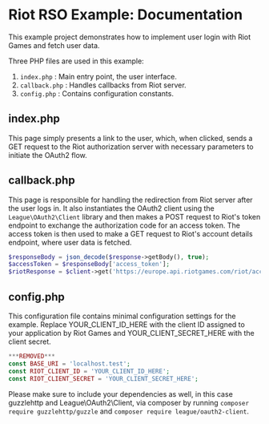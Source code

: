 # Riot RSO Example: Documentation

This example project demonstrates how to implement user login with Riot Games and fetch user data.

Three PHP files are used in this example:

1. `index.php` : Main entry point, the user interface.
2. `callback.php` : Handles callbacks from Riot server.
3. `config.php` : Contains configuration constants.

## index.php

This page simply presents a link to the user, which, when clicked, sends a GET request to the Riot authorization server
with necessary parameters to initiate the OAuth2 flow.

## callback.php

This page is responsible for handling the redirection from Riot server after the user logs in. It also instantiates the
OAuth2 client using the `League\OAuth2\Client` library and then makes a POST request to Riot's token endpoint to
exchange the authorization code for an access token. The access token is then used to make a GET request to Riot's
account details endpoint, where user data is fetched.

```php
$responseBody = json_decode($response->getBody(), true);
$accessToken = $responseBody['access_token'];
$riotResponse = $client->get('https://europe.api.riotgames.com/riot/account/v1/accounts/me', ['headers' => ['Authorization' => "Bearer {$accessToken}", 'Accept' => 'application/json']]);
```

## config.php

This configuration file contains minimal configuration settings for the example. Replace YOUR_CLIENT_ID_HERE with the
client ID assigned to your application by Riot Games and YOUR_CLIENT_SECRET_HERE with the client secret.

```php
***REMOVED***
const BASE_URI = 'localhost.test';
const RIOT_CLIENT_ID = 'YOUR_CLIENT_ID_HERE';
const RIOT_CLIENT_SECRET = 'YOUR_CLIENT_SECRET_HERE';
```

Please make sure to include your dependencies as well, in this case guzzlehttp and League\OAuth2\Client, via composer by
running `composer require guzzlehttp/guzzle` and `composer require league/oauth2-client`.
